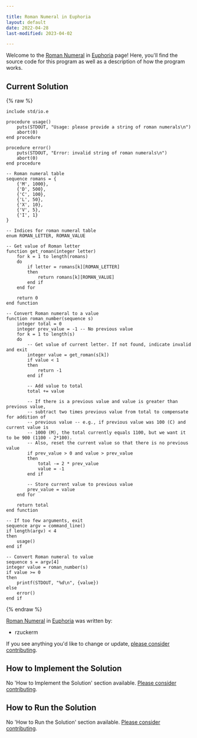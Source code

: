 ```yaml
---

title: Roman Numeral in Euphoria
layout: default
date: 2022-04-28
last-modified: 2023-04-02

---
```


Welcome to the [Roman Numeral](https://sampleprograms.io/projects/roman-numeral) in [Euphoria](https://sampleprograms.io/languages/euphoria) page! Here, you'll find the source code for this program as well as a description of how the program works.

## Current Solution

{% raw %}

```euphoria
include std/io.e

procedure usage()
    puts(STDOUT, "Usage: please provide a string of roman numerals\n")
    abort(0)
end procedure

procedure error()
    puts(STDOUT, "Error: invalid string of roman numerals\n")
    abort(0)
end procedure

-- Roman numeral table
sequence romans = {
    {'M', 1000},
    {'D', 500},
    {'C', 100},
    {'L', 50},
    {'X', 10},
    {'V', 5},
    {'I', 1}
}

-- Indices for roman numeral table
enum ROMAN_LETTER, ROMAN_VALUE

-- Get value of Roman letter
function get_roman(integer letter)
    for k = 1 to length(romans)
    do
        if letter = romans[k][ROMAN_LETTER]
        then
            return romans[k][ROMAN_VALUE]
        end if
    end for

    return 0
end function

-- Convert Roman numeral to a value
function roman_number(sequence s)
    integer total = 0
    integer prev_value = -1 -- No previous value
    for k = 1 to length(s)
    do
        -- Get value of current letter. If not found, indicate invalid and exit
        integer value = get_roman(s[k])
        if value < 1
        then
            return -1
        end if

        -- Add value to total
        total += value

        -- If there is a previous value and value is greater than previous value,
        -- subtract two times previous value from total to compensate for addition of
        -- previous value -- e.g., if previous value was 100 (C) and current value is
        -- 1000 (M), the total currently equals 1100, but we want it to be 900 (1100 - 2*100).
        -- Also, reset the current value so that there is no previous value
        if prev_value > 0 and value > prev_value
        then
            total -= 2 * prev_value
            value = -1
        end if

        -- Store current value to previous value
        prev_value = value
    end for

    return total
end function

-- If too few arguments, exit
sequence argv = command_line()
if length(argv) < 4
then
    usage()
end if

-- Convert Roman numeral to value
sequence s = argv[4]
integer value = roman_number(s)
if value >= 0
then
    printf(STDOUT, "%d\n", {value})
else
    error()
end if
```

{% endraw %}

[Roman Numeral](https://sampleprograms.io/projects/roman-numeral) in [Euphoria](https://sampleprograms.io/languages/euphoria) was written by:

- rzuckerm

If you see anything you'd like to change or update, [please consider contributing](https://github.com/TheRenegadeCoder/sample-programs).

## How to Implement the Solution

No 'How to Implement the Solution' section available. [Please consider contributing](https://github.com/TheRenegadeCoder/sample-programs-website).

## How to Run the Solution

No 'How to Run the Solution' section available. [Please consider contributing](https://github.com/TheRenegadeCoder/sample-programs-website).